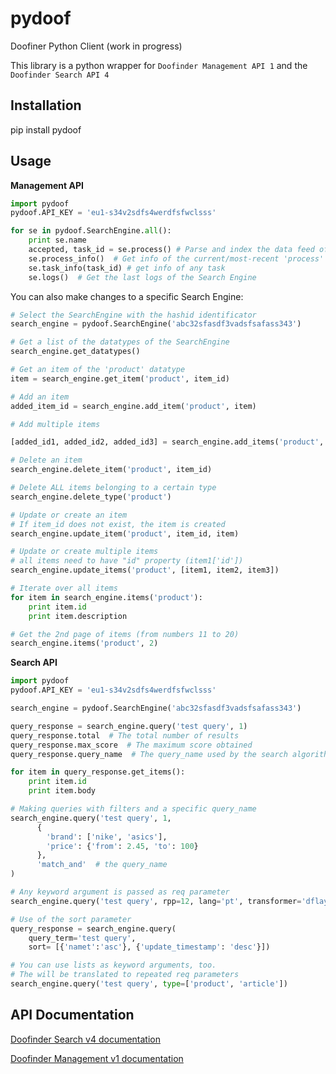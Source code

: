 pydoof
======

Doofiner Python Client (work in progress)

This library is a python wrapper for `Doofinder Management API 1`
and the `Doofinder Search API 4`

Installation
------------
  pip install pydoof

Usage
-----
**Management API**

```python
import pydoof
pydoof.API_KEY = 'eu1-s34v2sdfs4werdfsfwclsss'

for se in pydoof.SearchEngine.all():
    print se.name
    accepted, task_id = se.process() # Parse and index the data feed of the Search Engine
    se.process_info()  # Get info of the current/most-recent 'process' task
    se.task_info(task_id) # get info of any task
    se.logs()  # Get the last logs of the Search Engine 
```

You can also make changes to a specific Search Engine:
```python
# Select the SearchEngine with the hashid identificator
search_engine = pydoof.SearchEngine('abc32sfasdf3vadsfsafass343')

# Get a list of the datatypes of the SearchEngine
search_engine.get_datatypes()

# Get an item of the 'product' datatype
item = search_engine.get_item('product', item_id)

# Add an item
added_item_id = search_engine.add_item('product', item)

# Add multiple items

[added_id1, added_id2, added_id3] = search_engine.add_items('product', [item1, item2, item3])

# Delete an item
search_engine.delete_item('product', item_id)

# Delete ALL items belonging to a certain type
search_engine.delete_type('product')

# Update or create an item
# If item_id does not exist, the item is created
search_engine.update_item('product', item_id, item)

# Update or create multiple items
# all items need to have "id" property (item1['id'])
search_engine.update_items('product', [item1, item2, item3])

# Iterate over all items
for item in search_engine.items('product'):
    print item.id
    print item.description

# Get the 2nd page of items (from numbers 11 to 20)
search_engine.items('product', 2)
```

**Search API**

```python
import pydoof
pydoof.API_KEY = 'eu1-s34v2sdfs4werdfsfwclsss'

search_engine = pydoof.SearchEngine('abc32sfasdf3vadsfsafass343')

query_response = search_engine.query('test query', 1)
query_response.total  # The total number of results
query_response.max_score  # The maximum score obtained 
query_response.query_name  # The query_name used by the search algorithm

for item in query_response.get_items():
    print item.id
    print item.body

# Making queries with filters and a specific query_name
search_engine.query('test query', 1, 
      {
        'brand': ['nike', 'asics'],
        'price': {'from': 2.45, 'to': 100}
      },
      'match_and'  # the query_name
)

# Any keyword argument is passed as req parameter
search_engine.query('test query', rpp=12, lang='pt', transformer='dflayer')

# Use of the sort parameter
query_response = search_engine.query(
    query_term='test query', 
    sort= [{'namet':'asc'}, {'update_timestamp': 'desc'}])

# You can use lists as keyword arguments, too.
# The will be translated to repeated req parameters
search_engine.query('test query', type=['product', 'article'])
```

API Documentation
-----------------
[Doofinder Search v4 documentation](http://www.doofinder.com/developer/search-api)

[Doofinder Management v1 documentation](http://www.doofinder.com/developer/management-api)


